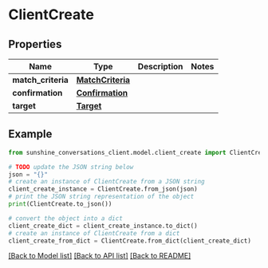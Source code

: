 # ClientCreate


## Properties

Name | Type | Description | Notes
------------ | ------------- | ------------- | -------------
**match_criteria** | [**MatchCriteria**](MatchCriteria.md) |  | 
**confirmation** | [**Confirmation**](Confirmation.md) |  | 
**target** | [**Target**](Target.md) |  | 

## Example

```python
from sunshine_conversations_client.model.client_create import ClientCreate

# TODO update the JSON string below
json = "{}"
# create an instance of ClientCreate from a JSON string
client_create_instance = ClientCreate.from_json(json)
# print the JSON string representation of the object
print(ClientCreate.to_json())

# convert the object into a dict
client_create_dict = client_create_instance.to_dict()
# create an instance of ClientCreate from a dict
client_create_from_dict = ClientCreate.from_dict(client_create_dict)
```
[[Back to Model list]](../README.md#documentation-for-models) [[Back to API list]](../README.md#documentation-for-api-endpoints) [[Back to README]](../README.md)


